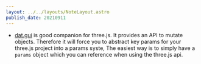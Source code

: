 ```yaml
---
layout: ../../layouts/NoteLayout.astro
publish_date: 20210911
---
```


- [dat.gui](https://github.com/dataarts/dat.gui) is good companion for three.js. It provides an API to mutate objects. Therefore it will force you to abstract key params for your three.js project into a params syste, The easiest way is to simply have a `params` object which you can reference when using the three.js api.
